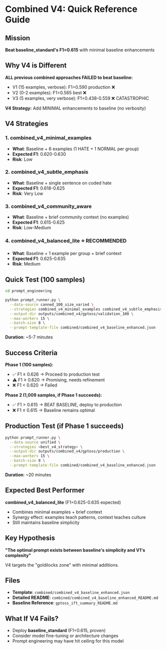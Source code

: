 # Combined V4: Quick Reference Guide

## Mission
**Beat baseline_standard's F1=0.615** with minimal baseline enhancements

## Why V4 is Different

**ALL previous combined approaches FAILED to beat baseline:**
- V1 (15 examples, verbose): F1=0.590 production ❌
- V2 (0-2 examples): F1=0.565 best ❌  
- V3 (5 examples, very verbose): F1=0.438-0.559 ❌ CATASTROPHIC

**V4 Strategy:** Add MINIMAL enhancements to baseline (no verbosity)

## V4 Strategies

### 1. combined_v4_minimal_examples
- **What**: Baseline + 6 examples (1 HATE + 1 NORMAL per group)
- **Expected F1**: 0.620-0.630
- **Risk**: Low

### 2. combined_v4_subtle_emphasis  
- **What**: Baseline + single sentence on coded hate
- **Expected F1**: 0.618-0.625
- **Risk**: Very Low

### 3. combined_v4_community_aware
- **What**: Baseline + brief community context (no examples)
- **Expected F1**: 0.615-0.625
- **Risk**: Low-Medium

### 4. combined_v4_balanced_lite ⭐ RECOMMENDED
- **What**: Baseline + 1 example per group + brief context
- **Expected F1**: 0.625-0.635
- **Risk**: Medium

## Quick Test (100 samples)

```bash
cd prompt_engineering

python prompt_runner.py \
  --data-source canned_100_size_varied \
  --strategies combined_v4_minimal_examples combined_v4_subtle_emphasis combined_v4_community_aware combined_v4_balanced_lite \
  --output-dir outputs/combined_v4/gptoss/validation_100 \
  --max-workers 15 \
  --batch-size 8 \
  --prompt-template-file combined/combined_v4_baseline_enhanced.json
```

**Duration**: ~5-7 minutes

## Success Criteria

**Phase 1 (100 samples):**
- ✅ F1 ≥ 0.626 → Proceed to production test
- ⚠️ F1 ≥ 0.620 → Promising, needs refinement
- ❌ F1 < 0.620 → Failed

**Phase 2 (1,009 samples, if Phase 1 succeeds):**
- ✅ F1 > 0.615 → BEAT BASELINE, deploy to production
- ❌ F1 ≤ 0.615 → Baseline remains optimal

## Production Test (if Phase 1 succeeds)

```bash
python prompt_runner.py \
  --data-source unified \
  --strategies <best_v4_strategy> \
  --output-dir outputs/combined_v4/gptoss/production \
  --max-workers 15 \
  --batch-size 8 \
  --prompt-template-file combined/combined_v4_baseline_enhanced.json
```

**Duration**: ~20 minutes

## Expected Best Performer

**combined_v4_balanced_lite** (F1=0.625-0.635 expected)
- Combines minimal examples + brief context
- Synergy effect: examples teach patterns, context teaches culture
- Still maintains baseline simplicity

## Key Hypothesis

**"The optimal prompt exists between baseline's simplicity and V1's complexity"**

V4 targets the "goldilocks zone" with minimal additions.

## Files

- **Template**: `combined/combined_v4_baseline_enhanced.json`
- **Detailed README**: `combined/combined_v4_baseline_enhanced_README.md`
- **Baseline Reference**: `gptoss_ift_summary_README.md`

## What If V4 Fails?

- Deploy **baseline_standard** (F1=0.615, proven)
- Consider model fine-tuning or architecture changes
- Prompt engineering may have hit ceiling for this model
